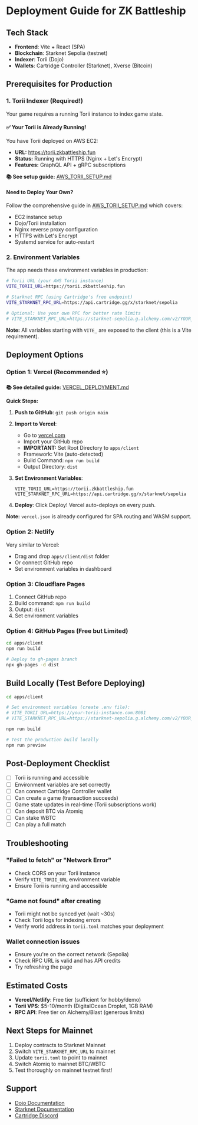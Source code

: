 # Deployment Guide for ZK Battleship

## Tech Stack

- **Frontend**: Vite + React (SPA)
- **Blockchain**: Starknet Sepolia (testnet)
- **Indexer**: Torii (Dojo)
- **Wallets**: Cartridge Controller (Starknet), Xverse (Bitcoin)

## Prerequisites for Production

### 1. Torii Indexer (Required!)

Your game requires a running Torii instance to index game state.

#### ✅ Your Torii is Already Running!

You have Torii deployed on AWS EC2:

- **URL:** https://torii.zkbattleship.fun
- **Status:** Running with HTTPS (Nginx + Let's Encrypt)
- **Features:** GraphQL API + gRPC subscriptions

**📚 See setup guide:** [AWS_TORII_SETUP.md](./AWS_TORII_SETUP.md)

#### Need to Deploy Your Own?

Follow the comprehensive guide in [AWS_TORII_SETUP.md](./AWS_TORII_SETUP.md) which covers:

- EC2 instance setup
- Dojo/Torii installation
- Nginx reverse proxy configuration
- HTTPS with Let's Encrypt
- Systemd service for auto-restart

### 2. Environment Variables

The app needs these environment variables in production:

```bash
# Torii URL (your AWS Torii instance)
VITE_TORII_URL=https://torii.zkbattleship.fun

# Starknet RPC (using Cartridge's free endpoint)
VITE_STARKNET_RPC_URL=https://api.cartridge.gg/x/starknet/sepolia

# Optional: Use your own RPC for better rate limits
# VITE_STARKNET_RPC_URL=https://starknet-sepolia.g.alchemy.com/v2/YOUR_API_KEY
```

**Note:** All variables starting with `VITE_` are exposed to the client (this is a Vite requirement).

## Deployment Options

### Option 1: Vercel (Recommended ⭐)

**📚 See detailed guide:** [VERCEL_DEPLOYMENT.md](./VERCEL_DEPLOYMENT.md)

**Quick Steps:**

1. **Push to GitHub**: `git push origin main`

2. **Import to Vercel**:

   - Go to [vercel.com](https://vercel.com)
   - Import your GitHub repo
   - **IMPORTANT:** Set Root Directory to `apps/client`
   - Framework: Vite (auto-detected)
   - Build Command: `npm run build`
   - Output Directory: `dist`

3. **Set Environment Variables**:

   ```
   VITE_TORII_URL=https://torii.zkbattleship.fun
   VITE_STARKNET_RPC_URL=https://api.cartridge.gg/x/starknet/sepolia
   ```

4. **Deploy**: Click Deploy! Vercel auto-deploys on every push.

**Note:** `vercel.json` is already configured for SPA routing and WASM support.

### Option 2: Netlify

Very similar to Vercel:

- Drag and drop `apps/client/dist` folder
- Or connect GitHub repo
- Set environment variables in dashboard

### Option 3: Cloudflare Pages

1. Connect GitHub repo
2. Build command: `npm run build`
3. Output: `dist`
4. Set environment variables

### Option 4: GitHub Pages (Free but Limited)

```bash
cd apps/client
npm run build

# Deploy to gh-pages branch
npx gh-pages -d dist
```

## Build Locally (Test Before Deploying)

```bash
cd apps/client

# Set environment variables (create .env file):
# VITE_TORII_URL=https://your-torii-instance.com:8081
# VITE_STARKNET_RPC_URL=https://starknet-sepolia.g.alchemy.com/v2/YOUR_KEY

npm run build

# Test the production build locally
npm run preview
```

## Post-Deployment Checklist

- [ ] Torii is running and accessible
- [ ] Environment variables are set correctly
- [ ] Can connect Cartridge Controller wallet
- [ ] Can create a game (transaction succeeds)
- [ ] Game state updates in real-time (Torii subscriptions work)
- [ ] Can deposit BTC via Atomiq
- [ ] Can stake WBTC
- [ ] Can play a full match

## Troubleshooting

### "Failed to fetch" or "Network Error"

- Check CORS on your Torii instance
- Verify `VITE_TORII_URL` environment variable
- Ensure Torii is running and accessible

### "Game not found" after creating

- Torii might not be synced yet (wait ~30s)
- Check Torii logs for indexing errors
- Verify world address in `torii.toml` matches your deployment

### Wallet connection issues

- Ensure you're on the correct network (Sepolia)
- Check RPC URL is valid and has API credits
- Try refreshing the page

## Estimated Costs

- **Vercel/Netlify**: Free tier (sufficient for hobby/demo)
- **Torii VPS**: $5-10/month (DigitalOcean Droplet, 1GB RAM)
- **RPC API**: Free tier on Alchemy/Blast (generous limits)

## Next Steps for Mainnet

1. Deploy contracts to Starknet Mainnet
2. Switch `VITE_STARKNET_RPC_URL` to mainnet
3. Update `torii.toml` to point to mainnet
4. Switch Atomiq to mainnet BTC/WBTC
5. Test thoroughly on mainnet testnet first!

## Support

- [Dojo Documentation](https://book.dojoengine.org)
- [Starknet Documentation](https://docs.starknet.io)
- [Cartridge Discord](https://discord.gg/cartridge)

